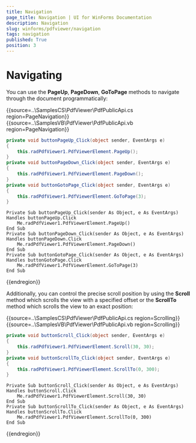 ```yaml
---
title: Navigation
page_title: Navigation | UI for WinForms Documentation
description: Navigation
slug: winforms/pdfviewer/navigation
tags: navigation
published: True
position: 3
---
```


# Navigating

You can use the __PageUp__, __PageDown__, __GoToPage__ methods to navigate through the document programmatically:

{{source=..\SamplesCS\PdfViewer\PdfPublicApi.cs region=PageNavigation}} 
{{source=..\SamplesVB\PdfViewer\PdfPublicApi.vb region=PageNavigation}} 

````C#
private void buttonPageUp_Click(object sender, EventArgs e)
{
    this.radPdfViewer1.PdfViewerElement.PageUp();
}
private void buttonPageDown_Click(object sender, EventArgs e)
{
    this.radPdfViewer1.PdfViewerElement.PageDown();
}
private void buttonGotoPage_Click(object sender, EventArgs e)
{
    this.radPdfViewer1.PdfViewerElement.GoToPage(3);
}

````
````VB.NET
Private Sub buttonPageUp_Click(sender As Object, e As EventArgs) Handles buttonPageUp.Click
    Me.radPdfViewer1.PdfViewerElement.PageUp()
End Sub
Private Sub buttonPageDown_Click(sender As Object, e As EventArgs) Handles buttonPageDown.Click
    Me.radPdfViewer1.PdfViewerElement.PageDown()
End Sub
Private Sub buttonGotoPage_Click(sender As Object, e As EventArgs) Handles buttonGotoPage.Click
    Me.radPdfViewer1.PdfViewerElement.GoToPage(3)
End Sub

````

{{endregion}}

Additionally, you can control the precise scroll position by using the __Scroll__ method which scrolls the view with a specified offset or the __ScrollTo__ method which scrolls the view to an exact position:

{{source=..\SamplesCS\PdfViewer\PdfPublicApi.cs region=Scrolling}} 
{{source=..\SamplesVB\PdfViewer\PdfPublicApi.vb region=Scrolling}} 

````C#
private void buttonScroll_Click(object sender, EventArgs e)
{
    this.radPdfViewer1.PdfViewerElement.Scroll(30, 30);
}
private void buttonScrollTo_Click(object sender, EventArgs e)
{
    this.radPdfViewer1.PdfViewerElement.ScrollTo(0, 300);
}

````
````VB.NET
Private Sub buttonScroll_Click(sender As Object, e As EventArgs) Handles buttonScroll.Click
    Me.radPdfViewer1.PdfViewerElement.Scroll(30, 30)
End Sub
Private Sub buttonScrollTo_Click(sender As Object, e As EventArgs) Handles buttonScrollTo.Click
    Me.radPdfViewer1.PdfViewerElement.ScrollTo(0, 300)
End Sub

````

{{endregion}}
